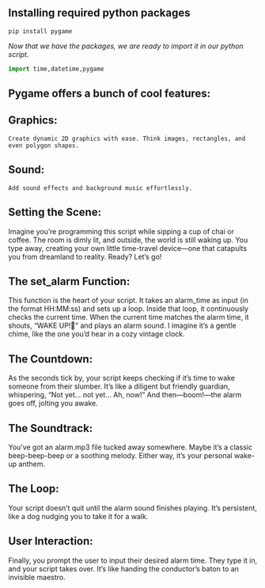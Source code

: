 ## Installing required python packages 

```terminal
pip install pygame
```
*Now that we have the packages, we are ready to import it in our python script.*
```py
import time,datetime,pygame 
```

## Pygame offers a bunch of cool features:

 ## Graphics: 
    Create dynamic 2D graphics with ease. Think images, rectangles, and even polygon shapes.

 ## Sound: 
    Add sound effects and background music effortlessly.

## Setting the Scene: 

Imagine you’re programming this script while sipping a cup of chai or coffee. The room is dimly lit, and outside, the world is still waking up. You type away, creating your own little time-travel device—one that catapults you from dreamland to reality. Ready? Let’s go!

## The set_alarm Function: 

This function is the heart of your script. It takes an alarm_time as input (in the format HH:MM:ss) and sets up a loop. Inside that loop, it continuously checks the current time. When the current time matches the alarm time, it shouts, “WAKE UP!🥱” and plays an alarm sound. I imagine it’s a gentle chime, like the one you’d hear in a cozy vintage clock.

## The Countdown: 

As the seconds tick by, your script keeps checking if it’s time to wake someone from their slumber. It’s like a diligent but friendly guardian, whispering, “Not yet… not yet… Ah, now!” And then—boom!—the alarm goes off, jolting you awake. 

## The Soundtrack: 

You’ve got an alarm.mp3 file tucked away somewhere. Maybe it’s a classic beep-beep-beep or a soothing melody. Either way, it’s your personal wake-up anthem.

## The Loop: 

Your script doesn’t quit until the alarm sound finishes playing. It’s persistent, like a dog nudging you to take it for a walk.

## User Interaction: 

Finally, you prompt the user to input their desired alarm time. They type it in, and your script takes over. It’s like handing the conductor’s baton to an invisible maestro.
